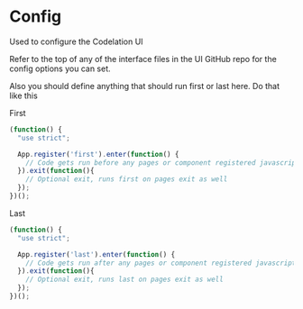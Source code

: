 # Config

Used to configure the Codelation UI

Refer to the top of any of the interface files in the UI GitHub repo for the config options you can set.


Also you should define anything that should run first or last here.  Do that like this


First

```javascript
(function() {
  "use strict";

  App.register('first').enter(function() {
    // Code gets run before any pages or component registered javascript
  }).exit(function(){
    // Optional exit, runs first on pages exit as well
  });
})();
```

Last

```javascript
(function() {
  "use strict";

  App.register('last').enter(function() {
    // Code gets run after any pages or component registered javascript
  }).exit(function(){
    // Optional exit, runs last on pages exit as well
  });
})();
```
